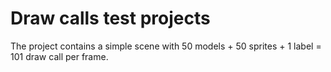 # Draw calls test projects

The project contains a simple scene with 50 models + 50 sprites + 1 label = 101 draw call per frame.
